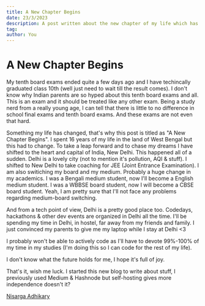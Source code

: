 ```yaml
---
title: A New Chapter Begins
date: 23/3/2023
description: A post written about the new chapter of my life which has just begun
tag: 
author: You
---
```


# A New Chapter Begins

My tenth board exams ended quite a few days ago and I have techincally graduated class 10th (well just need to wait till the result comes). I don't know why Indian parents are so hyped about this tenth board exams and all. This is an exam and it should be treated like any other exam. Being a study nerd from a really young age, I can tell that there is little to no difference in school final exams and tenth board exams. And these exams are not even that hard.

Something my life has changed, that's why this post is titled as "A New Chapter Begins". I spent 16 years of my life in the land of West Bengal but this had to change. To take a leap forward and to chase my dreams I have shifted to the heart and capital of India, New Delhi. This happened all of a sudden. Delhi is a lovely city (not to mention it's pollution, AQI & stuff). I shifted to New Delhi to take coaching for JEE (Joint Entrance Examination). I am also switiching my board and my medium. Probably a huge change in my academics. I was a Bengali medium student, now I'll become a English medium student. I was a WBBSE board student, now I will become a CBSE board student. Yeah, I am pretty sure that I'll not face any problems regarding medium-board switching.

And from a tech point of view, Delhi is a pretty good place too. Codedays, hackathons & other dev events are organized in Delhi all the time. I'll be spending my time in Delhi, in hostel, far away from my friends and family. I just convinced my parents to give me my laptop while I stay at Delhi <3

I probably won't be able to actively code as I'll have to devote 99%-100% of my time in my studies (I'm doing this so I can code for the rest of my life).

I don't know what the future holds for me, I hope it's full of joy.

That's it, wish me luck. I started this new blog to write about stuff, I previously used Medium & Hashnode but self-hosting gives more independence doesn't it?

[Nisarga Adhikary](https://github.com/ni5arga)
